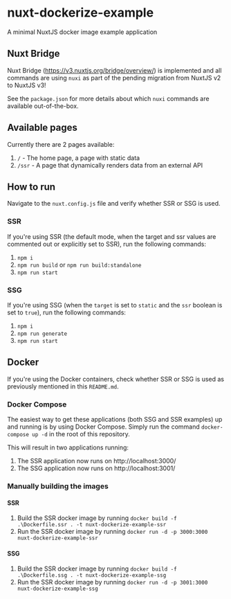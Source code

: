 # nuxt-dockerize-example
A minimal NuxtJS docker image example application

## Nuxt Bridge
Nuxt Bridge (https://v3.nuxtjs.org/bridge/overview/) is implemented and all commands are using `nuxi` as part of the pending migration from NuxtJS v2 to NuxtJS v3!

See the `package.json` for more details about which `nuxi` commands are available out-of-the-box.

## Available pages
Currently there are 2 pages available:
1. `/` - The home page, a page with static data
2. `/ssr` - A page that dynamically renders data from an external API

## How to run
Navigate to the `nuxt.config.js` file and verify whether SSR or SSG is used.

### SSR
If you're using SSR (the default mode, when the target and ssr values are commented out or explicitly set to SSR), run the following commands:
1. `npm i`
2. `npm run build` or `npm run build:standalone`
3. `npm run start`

### SSG
If you're using SSG (when the `target` is set to `static` and the `ssr` boolean is set to `true`), run the following commands:
1. `npm i`
2. `npm run generate`
3. `npm run start`

## Docker
If you're using the Docker containers, check whether SSR or SSG is used as previously mentioned in this `README.md`.

### Docker Compose

The easiest way to get these applications (both SSG and SSR examples) up and running is by using Docker Compose.
Simply run the command `docker-compose up -d` in the root of this repository.

This will result in two applications running:
1. The SSR application now runs on http://localhost:3000/
2. The SSG application now runs on http://localhost:3001/

### Manually building the images
#### SSR
1. Build the SSR docker image by running `docker build -f .\Dockerfile.ssr . -t nuxt-dockerize-example-ssr`
2. Run the SSR docker image by running `docker run -d -p 3000:3000 nuxt-dockerize-example-ssr`

#### SSG
1. Build the SSR docker image by running `docker build -f .\Dockerfile.ssg . -t nuxt-dockerize-example-ssg`
2. Run the SSR docker image by running `docker run -d -p 3001:3000 nuxt-dockerize-example-ssg`
